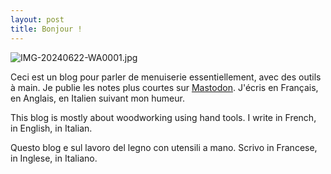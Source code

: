 ```yaml
---
layout: post
title: Bonjour !
---
```

![IMG-20240622-WA0001.jpg]({{site.baseurl}}/media/IMG-20240622-WA0001.jpg)

Ceci est un blog pour parler de menuiserie essentiellement, avec des outils à main. Je publie les notes plus courtes sur [Mastodon](https://mas.to/@ronanlehy). J'écris en Français, en Anglais, en Italien suivant mon humeur.

This blog is mostly about woodworking using hand tools. I write in French, in English, in Italian.

Questo blog e sul lavoro del legno con utensili a mano. Scrivo in Francese, in Inglese, in Italiano.